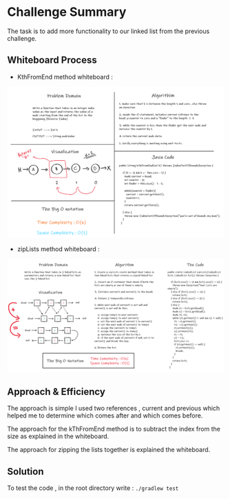 # Challenge Summary

<!-- Description of the challenge -->

The task is to add more functionality to our linked list from the previous challenge.

## Whiteboard Process

<!-- Embedded whiteboard image -->

- KthFromEnd method whiteboard : 

![whiteBoard](./lib/src/main/resources/kfromEndWhiteBoard.png)

- zipLists method whiteboard : 

![whiteBoard](./lib/src/main/resources/zipListsWhiteBoard.png)

## Approach & Efficiency

<!-- What approach did you take? Why? What is the Big O space/time for this approach? -->

The approach is simple I used two references , current and previous which helped me to determine which comes after and which comes before.

The approach for the kThFromEnd method is to subtract the index from the size as explained in the whiteboard.

The approach for zipping the lists together is explained the whiteboard.

## Solution

<!-- Show how to run your code, and examples of it in action -->

To test the code , in the root directory write : `./gradlew test`
